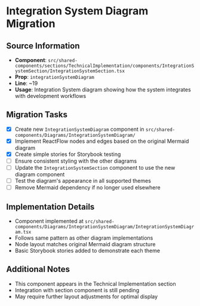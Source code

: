 # Integration System Diagram Migration

## Source Information
- **Component**: `src/shared-components/sections/TechnicalImplementation/components/IntegrationSystemSection/IntegrationSystemSection.tsx`
- **Prop**: `integrationSystemDiagram`
- **Line**: ~19
- **Usage**: Integration System diagram showing how the system integrates with development workflows

## Migration Tasks
- [x] Create new `IntegrationSystemDiagram` component in `src/shared-components/Diagrams/IntegrationSystemDiagram/`
- [x] Implement ReactFlow nodes and edges based on the original Mermaid diagram
- [x] Create simple stories for Storybook testing
- [ ] Ensure consistent styling with the other diagrams
- [ ] Update the `IntegrationSystemSection` component to use the new diagram component
- [ ] Test the diagram's appearance in all supported themes
- [ ] Remove Mermaid dependency if no longer used elsewhere

## Implementation Details
- Component implemented at `src/shared-components/Diagrams/IntegrationSystemDiagram/IntegrationSystemDiagram.tsx`
- Follows same pattern as other diagram implementations
- Node layout matches original Mermaid diagram structure
- Basic Storybook stories added to demonstrate each theme

## Additional Notes
- This component appears in the Technical Implementation section
- Integration with section component is still pending
- May require further layout adjustments for optimal display 